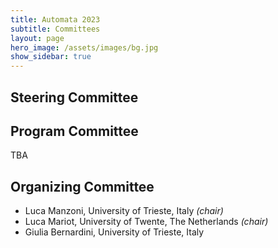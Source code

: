```yaml
---
title: Automata 2023
subtitle: Committees
layout: page
hero_image: /assets/images/bg.jpg
show_sidebar: true
---
```


## Steering Committee




## Program Committee

TBA

## Organizing Committee

- Luca Manzoni, University of Trieste, Italy _(chair)_
- Luca Mariot, University of Twente, The Netherlands _(chair)_
- Giulia Bernardini, University of Trieste, Italy


